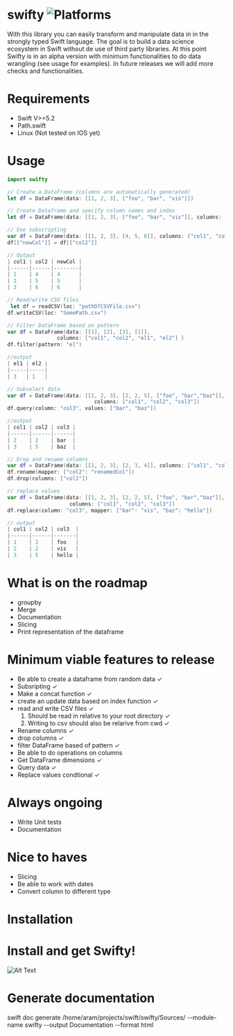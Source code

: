 # swifty  ![Platforms](https://img.shields.io/badge/platforms-Linux-lightgrey)

With this library you can easily transform and manipulate data in in the strongly typed Swift language.
The goal is to build a data science ecosystem in Swift without de use of third party libraries. At this point Swifty is in an alpha version with minimum functionalities to do data wrangling (see usage for examples). In future releases we will add more checks and functionalities. 
# Requirements
- Swift V>=5.2
- Path.swift
- Linux (Not tested on IOS yet)


# Usage

```swift
import swifty

// Create a Dataframe (columns are automatically generated)
let df = DataFrame(data: [[1, 2, 3], ["foo", "bar", "vis"]])

// Create Dataframe and specify column names and index 
let df = DataFrame(data: [[1, 2, 3], ["foo", "bar", "vis"]], columns: ["col1", "col2"], index: [0, 1, 2])

// Use subscripting
var df = DataFrame(data: [[1, 2, 3], [4, 5, 6]], columns: ["col1", "col2"])
df[["newCol"]] = df[["col2"]]

// Output
| col1 | col2 | newCol |
|------|------|--------|
| 1    | 4    | 4      |
| 2    | 5    | 5      |
| 3    | 6    | 6      |

// Read/write CSV files
 let df = readCSV(loc: "pathOfCSVFile.csv")
df.writeCSV(loc: "SomePath.csv")

// Filter DataFrame based on pattern
var df = DataFrame(data: [[1], [2], [3], [1]],
                columns: ["col1", "col2", "el1", "el2"] )
df.filter(pattern: "el")

//output
| el1 | el2 |
|-----|-----|
| 3   | 1   |

// Subselect data
var df = DataFrame(data: [[1, 2, 3], [2, 2, 5], ["foo", "bar","baz"]],
                            columns: ["col1", "col2", "col3"])
df.query(column: "col3", values: ["bar", "baz"])

//output
| col1 | col2 | col3 |
|------|------|------|
| 2    | 2    | bar  |
| 3    | 5    | baz  |

// Drop and rename columns
var df = DataFrame(data: [[1, 2, 3], [2, 3, 4]], columns: ["col1", "col2"])
df.rename(mapper: ["col2": "renamedCol"])
df.drop(columns: ["col1"])

// replace values
var df = DataFrame(data: [[1, 2, 3], [2, 2, 5], ["foo", "bar","baz"]],
                    columns: ["col1", "col2", "col3"])
df.replace(column: "col3", mapper: ["bar": "vis", "baz": "hello"])

// output
| col1 | col2 | col3  |
|------|------|-------|
| 1    | 2    | foo   |
| 2    | 2    | vis   |
| 3    | 5    | hello |

```

# What is on the roadmap
- groupby
- Merge
- Documentation
- Slicing
- Print representation of the dataframe

# Minimum viable features to release
- Be able to create a dataframe from random data ✓
- Subsripting ✓
- Make a concat function ✓
- create an update data based on index function ✓
- read and write CSV files ✓
  1. Should be read in relative to your root directory ✓
  2. Writing to csv should also be relarive from cwd ✓
- Rename columns ✓
- drop columns ✓
- filter DataFrame based of pattern ✓
- Be able to do operations on columns
- Get DataFrame dimensions ✓ 
- Query data ✓
- Replace values condtional ✓

# Always ongoing
- Write Unit tests
- Documentation

# Nice to haves
- Slicing
- Be able to work with dates
- Convert column to different type

# Installation

# Install and get Swifty!

![Alt Text](https://media.giphy.com/media/ZGIb81A2Z4dcGc43ku/giphy.gif)

# Generate documentation
swift doc generate /home/aram/projects/swift/swifty/Sources/ --module-name swifty --output Documentation --format html
